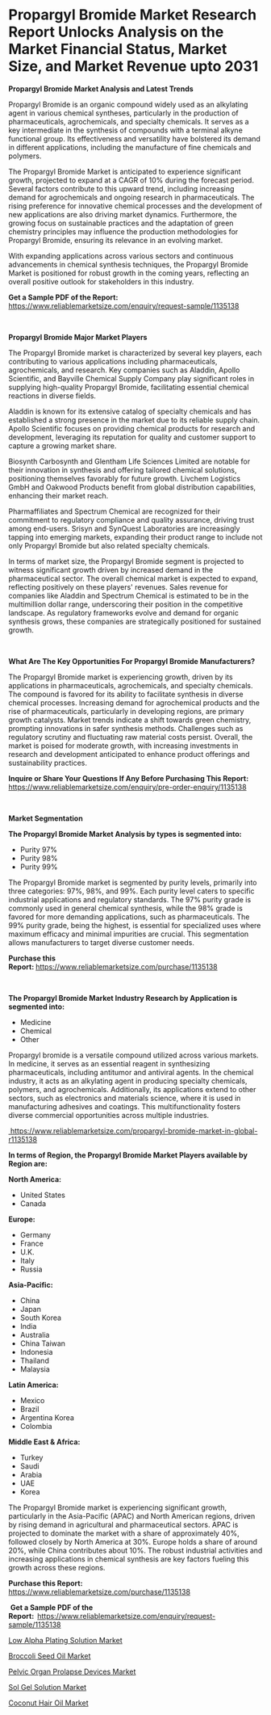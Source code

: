 <p><h1>Propargyl Bromide Market Research Report Unlocks Analysis on the Market Financial Status, Market Size, and Market Revenue upto 2031</h1></p><p><strong>Propargyl Bromide Market Analysis and Latest Trends</strong></p>
<p><p>Propargyl Bromide is an organic compound widely used as an alkylating agent in various chemical syntheses, particularly in the production of pharmaceuticals, agrochemicals, and specialty chemicals. It serves as a key intermediate in the synthesis of compounds with a terminal alkyne functional group. Its effectiveness and versatility have bolstered its demand in different applications, including the manufacture of fine chemicals and polymers.</p><p>The Propargyl Bromide Market is anticipated to experience significant growth, projected to expand at a CAGR of 10% during the forecast period. Several factors contribute to this upward trend, including increasing demand for agrochemicals and ongoing research in pharmaceuticals. The rising preference for innovative chemical processes and the development of new applications are also driving market dynamics. Furthermore, the growing focus on sustainable practices and the adaptation of green chemistry principles may influence the production methodologies for Propargyl Bromide, ensuring its relevance in an evolving market.</p><p>With expanding applications across various sectors and continuous advancements in chemical synthesis techniques, the Propargyl Bromide Market is positioned for robust growth in the coming years, reflecting an overall positive outlook for stakeholders in this industry.</p></p>
<p><strong>Get a Sample PDF of the Report:&nbsp;</strong> <a href="https://www.reliablemarketsize.com/enquiry/request-sample/1135138?utm_campaign=1103&utm_medium=2&utm_source=Github&utm_content=ia&utm_term=10112024&utm_id=propargyl-bromide">https://www.reliablemarketsize.com/enquiry/request-sample/1135138</a></p>
<p>&nbsp;</p>
<p><strong>Propargyl Bromide Major Market Players</strong></p>
<p><p>The Propargyl Bromide market is characterized by several key players, each contributing to various applications including pharmaceuticals, agrochemicals, and research. Key companies such as Aladdin, Apollo Scientific, and Bayville Chemical Supply Company play significant roles in supplying high-quality Propargyl Bromide, facilitating essential chemical reactions in diverse fields.</p><p>Aladdin is known for its extensive catalog of specialty chemicals and has established a strong presence in the market due to its reliable supply chain. Apollo Scientific focuses on providing chemical products for research and development, leveraging its reputation for quality and customer support to capture a growing market share.</p><p>Biosynth Carbosynth and Glentham Life Sciences Limited are notable for their innovation in synthesis and offering tailored chemical solutions, positioning themselves favorably for future growth. Livchem Logistics GmbH and Oakwood Products benefit from global distribution capabilities, enhancing their market reach.</p><p>Pharmaffiliates and Spectrum Chemical are recognized for their commitment to regulatory compliance and quality assurance, driving trust among end-users. Srisyn and SynQuest Laboratories are increasingly tapping into emerging markets, expanding their product range to include not only Propargyl Bromide but also related specialty chemicals.</p><p>In terms of market size, the Propargyl Bromide segment is projected to witness significant growth driven by increased demand in the pharmaceutical sector. The overall chemical market is expected to expand, reflecting positively on these players' revenues. Sales revenue for companies like Aladdin and Spectrum Chemical is estimated to be in the multimillion dollar range, underscoring their position in the competitive landscape. As regulatory frameworks evolve and demand for organic synthesis grows, these companies are strategically positioned for sustained growth.</p></p>
<p>&nbsp;</p>
<p><strong>What Are The Key Opportunities For Propargyl Bromide Manufacturers?</strong></p>
<p><p>The Propargyl Bromide market is experiencing growth, driven by its applications in pharmaceuticals, agrochemicals, and specialty chemicals. The compound is favored for its ability to facilitate synthesis in diverse chemical processes. Increasing demand for agrochemical products and the rise of pharmaceuticals, particularly in developing regions, are primary growth catalysts. Market trends indicate a shift towards green chemistry, prompting innovations in safer synthesis methods. Challenges such as regulatory scrutiny and fluctuating raw material costs persist. Overall, the market is poised for moderate growth, with increasing investments in research and development anticipated to enhance product offerings and sustainability practices.</p></p>
<p><strong>Inquire or Share Your Questions If Any Before Purchasing This Report:</strong> <a href="https://www.reliablemarketsize.com/enquiry/pre-order-enquiry/1135138?utm_campaign=1103&utm_medium=2&utm_source=Github&utm_content=ia&utm_term=10112024&utm_id=propargyl-bromide">https://www.reliablemarketsize.com/enquiry/pre-order-enquiry/1135138</a></p>
<p>&nbsp;</p>
<p><strong>Market Segmentation</strong></p>
<p><strong>The Propargyl Bromide Market Analysis by types is segmented into:</strong></p>
<p><ul><li>Purity 97%</li><li>Purity 98%</li><li>Purity 99%</li></ul></p>
<p><p>The Propargyl Bromide market is segmented by purity levels, primarily into three categories: 97%, 98%, and 99%. Each purity level caters to specific industrial applications and regulatory standards. The 97% purity grade is commonly used in general chemical synthesis, while the 98% grade is favored for more demanding applications, such as pharmaceuticals. The 99% purity grade, being the highest, is essential for specialized uses where maximum efficacy and minimal impurities are crucial. This segmentation allows manufacturers to target diverse customer needs.</p></p>
<p><strong>Purchase this Report:&nbsp;</strong><a href="https://www.reliablemarketsize.com/purchase/1135138?utm_campaign=1103&utm_medium=2&utm_source=Github&utm_content=ia&utm_term=10112024&utm_id=propargyl-bromide">https://www.reliablemarketsize.com/purchase/1135138</a></p>
<p>&nbsp;</p>
<p><strong>The Propargyl Bromide Market Industry Research by Application is segmented into:</strong></p>
<p><ul><li>Medicine</li><li>Chemical</li><li>Other</li></ul></p>
<p><p>Propargyl bromide is a versatile compound utilized across various markets. In medicine, it serves as an essential reagent in synthesizing pharmaceuticals, including antitumor and antiviral agents. In the chemical industry, it acts as an alkylating agent in producing specialty chemicals, polymers, and agrochemicals. Additionally, its applications extend to other sectors, such as electronics and materials science, where it is used in manufacturing adhesives and coatings. This multifunctionality fosters diverse commercial opportunities across multiple industries.</p></p>
<p><a href="https://www.reliablemarketsize.com/propargyl-bromide-market-in-global-r1135138?utm_campaign=1103&utm_medium=2&utm_source=Github&utm_content=ia&utm_term=10112024&utm_id=propargyl-bromide">&nbsp;https://www.reliablemarketsize.com/propargyl-bromide-market-in-global-r1135138</a></p>
<p><strong>In terms of Region, the Propargyl Bromide Market Players available by Region are:</strong></p>
<p>
    <p> <strong> North America: </strong>
        <ul>
            <li>United States</li>
            <li>Canada</li>
        </ul>
        </p> 
    <p> <strong> Europe: </strong>
        <ul>
            <li>Germany</li>
            <li>France</li>
            <li>U.K.</li>
            <li>Italy</li>
            <li>Russia</li>
        </ul>
        </p> 
    <p> <strong> Asia-Pacific: </strong>
        <ul>
            <li>China</li>
            <li>Japan</li>
            <li>South Korea</li>
            <li>India</li>
            <li>Australia</li>
            <li>China Taiwan</li>
            <li>Indonesia</li>
            <li>Thailand</li>
            <li>Malaysia</li>
        </ul>
        </p> 
    <p> <strong> Latin America: </strong>
        <ul>
            <li>Mexico</li>
            <li>Brazil</li>
            <li>Argentina Korea</li>
            <li>Colombia</li>
        </ul>
        </p> 
    <p> <strong> Middle East & Africa: </strong>
        <ul>
            <li>Turkey</li>
            <li>Saudi</li>
            <li>Arabia</li>
            <li>UAE</li>
            <li>Korea</li>
        </ul>
    </p>
    </p>
<p><p>The Propargyl Bromide market is experiencing significant growth, particularly in the Asia-Pacific (APAC) and North American regions, driven by rising demand in agricultural and pharmaceutical sectors. APAC is projected to dominate the market with a share of approximately 40%, followed closely by North America at 30%. Europe holds a share of around 20%, while China contributes about 10%. The robust industrial activities and increasing applications in chemical synthesis are key factors fueling this growth across these regions.</p></p>
<p><strong>Purchase this Report: </strong><a href="https://www.reliablemarketsize.com/purchase/1135138?utm_campaign=1103&utm_medium=2&utm_source=Github&utm_content=ia&utm_term=10112024&utm_id=propargyl-bromide">https://www.reliablemarketsize.com/purchase/1135138</a></p>
<p>&nbsp;<strong>Get a Sample PDF of the Report:&nbsp;&nbsp;</strong><a href="https://www.reliablemarketsize.com/enquiry/request-sample/1135138?utm_campaign=1103&utm_medium=2&utm_source=Github&utm_content=ia&utm_term=10112024&utm_id=propargyl-bromide">https://www.reliablemarketsize.com/enquiry/request-sample/1135138</a></p>
<p><strong></strong></p>
<p><p><a href="https://www.linkedin.com/pulse/influencing-factors-low-alpha-plating-solution-market-insights-wleve?utm_campaign=1103&utm_medium=2&utm_source=Github&utm_content=ia&utm_term=10112024&utm_id=propargyl-bromide">Low Alpha Plating Solution Market</a></p><p><a href="https://github.com/chr1i1herth/Market-Research-Report-List-1/blob/main/broccoli-seed-oil-market.md?utm_campaign=1103&utm_medium=2&utm_source=Github&utm_content=ia&utm_term=10112024&utm_id=propargyl-bromide">Broccoli Seed Oil Market</a></p><p><a href="https://issuu.com/reportprime-2/docs/pelvic-organ-prolapse-devices-marke_fe969a5d2e39fd?utm_campaign=1103&utm_medium=2&utm_source=Github&utm_content=ia&utm_term=10112024&utm_id=propargyl-bromide">Pelvic Organ Prolapse Devices Market</a></p><p><a href="https://www.linkedin.com/pulse/emerging-opportunities-challenges-global-sol-gel-solution-kroee?utm_campaign=1103&utm_medium=2&utm_source=Github&utm_content=ia&utm_term=10112024&utm_id=propargyl-bromide">Sol Gel Solution Market</a></p><p><a href="https://github.com/gareyratsepny/Market-Research-Report-List-1/blob/main/coconut-hair-oil-market.md?utm_campaign=1103&utm_medium=2&utm_source=Github&utm_content=ia&utm_term=10112024&utm_id=propargyl-bromide">Coconut Hair Oil Market</a></p></p>